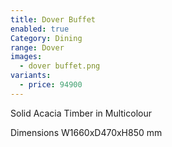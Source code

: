 ```yaml
---
title: Dover Buffet
enabled: true
Category: Dining
range: Dover
images:
  - dover buffet.png
variants:
  - price: 94900
---
```


Solid Acacia Timber in Multicolour

Dimensions
W1660xD470xH850 mm